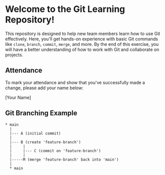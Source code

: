 # Welcome to the Git Learning Repository!

This repository is designed to help new team members learn how to use Git effectively. Here, you'll get hands-on experience with basic Git commands like `clone`, `branch`, `commit`, `merge`, and more. By the end of this exercise, you will have a better understanding of how to work with Git and collaborate on projects.

## Attendance
To mark your attendance and show that you've successfully made a change, please add your name below:

[Your Name]



## Git Branching Example


```plaintext
* main
  |
  |--- A (initial commit)
  |
  |--- B (create 'feature-branch')
  |     |
  |     |--- C (commit on 'feature-branch')
  |     |
  |-----M (merge 'feature-branch' back into 'main')
  |
  * main
